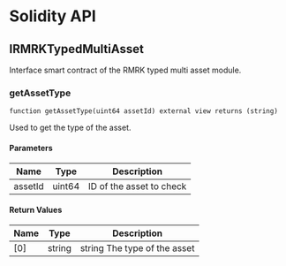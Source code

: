 # Solidity API

## IRMRKTypedMultiAsset

Interface smart contract of the RMRK typed multi asset module.

### getAssetType

```solidity
function getAssetType(uint64 assetId) external view returns (string)
```

Used to get the type of the asset.

#### Parameters

| Name | Type | Description |
| ---- | ---- | ----------- |
| assetId | uint64 | ID of the asset to check |

#### Return Values

| Name | Type | Description |
| ---- | ---- | ----------- |
| [0] | string | string The type of the asset |

